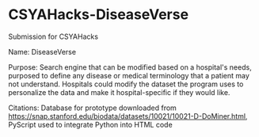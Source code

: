 # CSYAHacks-DiseaseVerse
Submission for CSYAHacks


Name: DiseaseVerse

Purpose:
Search engine that can be modified based on a hospital's needs, purposed to define any disease or medical terminology that a patient may not understand. Hospitals could modify the dataset the program uses to personalize the data and make it hospital-specific if they would like.

Citations:
Database for prototype downloaded from https://snap.stanford.edu/biodata/datasets/10021/10021-D-DoMiner.html, 
PyScript used to integrate Python into HTML code
